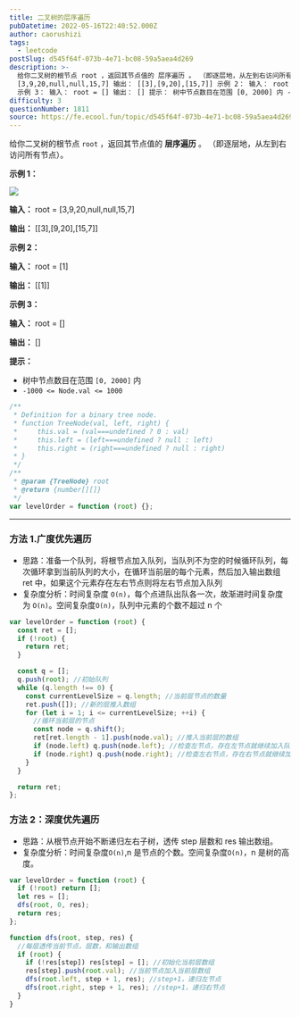 ```yaml
---
title: 二叉树的层序遍历
pubDatetime: 2022-05-16T22:40:52.000Z
author: caorushizi
tags:
  - leetcode
postSlug: d545f64f-073b-4e71-bc08-59a5aea4d269
description: >-
  给你二叉树的根节点 root ，返回其节点值的 层序遍历 。 （即逐层地，从左到右访问所有节点）。 示例 1： 输入： root =
  [3,9,20,null,null,15,7] 输出： [[3],[9,20],[15,7]] 示例 2： 输入： root = [1] 输出： [[1]]
  示例 3： 输入： root = [] 输出： [] 提示： 树中节点数目在范围 [0, 2000] 内 -
difficulty: 3
questionNumber: 1811
source: https://fe.ecool.fun/topic/d545f64f-073b-4e71-bc08-59a5aea4d269
---
```


给你二叉树的根节点 `root` ，返回其节点值的 **层序遍历** 。 （即逐层地，从左到右访问所有节点）。

**示例 1：**

![](https://pic.rmb.bdstatic.com/bjh/f887a426462de1984fe2ec643db1051e.png)

**输入：** root = [3,9,20,null,null,15,7]

**输出：** [[3],[9,20],[15,7]]

**示例 2：**

**输入：** root = [1]

**输出：** [[1]]

**示例 3：**

**输入：** root = []

**输出：** []

**提示：**

- 树中节点数目在范围 `[0, 2000]` 内
- `-1000 <= Node.val <= 1000`

```js
/**
 * Definition for a binary tree node.
 * function TreeNode(val, left, right) {
 *     this.val = (val===undefined ? 0 : val)
 *     this.left = (left===undefined ? null : left)
 *     this.right = (right===undefined ? null : right)
 * }
 */
/**
 * @param {TreeNode} root
 * @return {number[][]}
 */
var levelOrder = function (root) {};
```

---

### 方法 1.广度优先遍历

- 思路：准备一个队列，将根节点加入队列，当队列不为空的时候循环队列，每次循环拿到当前队列的大小，在循环当前层的每个元素，然后加入输出数组 ret 中，如果这个元素存在左右节点则将左右节点加入队列
- 复杂度分析：时间复杂度 `O(n)`，每个点进队出队各一次，故渐进时间复杂度为 `O(n)`。空间复杂度`O(n)`，队列中元素的个数不超过 n 个

```js
var levelOrder = function (root) {
  const ret = [];
  if (!root) {
    return ret;
  }

  const q = [];
  q.push(root); //初始队列
  while (q.length !== 0) {
    const currentLevelSize = q.length; //当前层节点的数量
    ret.push([]); //新的层推入数组
    for (let i = 1; i <= currentLevelSize; ++i) {
      //循环当前层的节点
      const node = q.shift();
      ret[ret.length - 1].push(node.val); //推入当前层的数组
      if (node.left) q.push(node.left); //检查左节点，存在左节点就继续加入队列
      if (node.right) q.push(node.right); //检查左右节点，存在右节点就继续加入队列
    }
  }

  return ret;
};
```

### 方法 2：深度优先遍历

- 思路：从根节点开始不断递归左右子树，透传 step 层数和 res 输出数组。
- 复杂度分析：时间复杂度`O(n)`,n 是节点的个数。空间复杂度`O(n)`，n 是树的高度。

```js
var levelOrder = function (root) {
  if (!root) return [];
  let res = [];
  dfs(root, 0, res);
  return res;
};

function dfs(root, step, res) {
  //每层透传当前节点，层数，和输出数组
  if (root) {
    if (!res[step]) res[step] = []; //初始化当前层数组
    res[step].push(root.val); //当前节点加入当前层数组
    dfs(root.left, step + 1, res); //step+1，递归左节点
    dfs(root.right, step + 1, res); //step+1，递归右节点
  }
}
```
